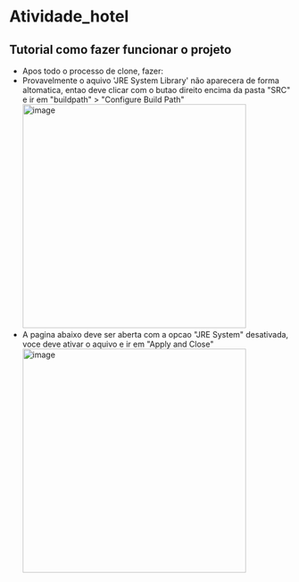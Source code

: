 # Atividade_hotel


## Tutorial como fazer funcionar o projeto
  - Apos todo o processo de clone, fazer:
  - Provavelmente o aquivo 'JRE System Library' não aparecera de forma altomatica, entao deve clicar com o butao direito encima da pasta "SRC" e ir em "buildpath" > "Configure Build Path"
    <img width="400" alt="image" src="https://github.com/matheus58/Atividade_hotel/assets/101297032/5e85e3bd-5508-4e65-ad3a-c26467200579">
  - A pagina abaixo deve ser aberta com a opcao "JRE System" desativada, voce deve ativar o aquivo e ir em "Apply and Close"
    <img width="400" alt="image" src="https://github.com/matheus58/Atividade_hotel/assets/101297032/3192fbe8-a724-4d8c-943f-2da8cfdf7405">

